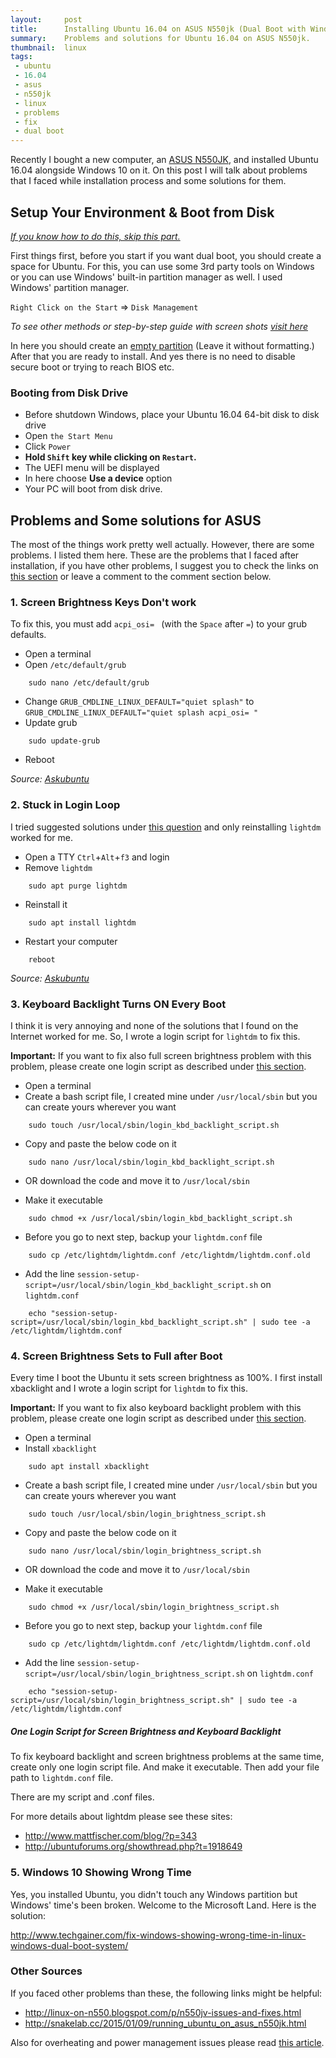 ```yaml
---
layout:     post
title:      Installing Ubuntu 16.04 on ASUS N550jk (Dual Boot with Windows 10)
summary:    Problems and solutions for Ubuntu 16.04 on ASUS N550jk.
thumbnail:  linux
tags:
 - ubuntu
 - 16.04
 - asus
 - n550jk
 - linux
 - problems
 - fix
 - dual boot
---
```


Recently I bought a new computer, an [ASUS N550JK][asus], and installed Ubuntu 16.04
alongside Windows 10 on it. On this post I will talk about problems that I faced
while installation process and some solutions for them.

## Setup Your Environment & Boot from Disk

*[If you know how to do this, skip this part.](#problems-and-some-solutions-for-asus)*

First things first, before you start if you want dual boot, you should create
a space for Ubuntu. For this, you can use some 3rd party tools on Windows or
you can use Windows' built-in partition manager as well. I used Windows'
partition manager.

`Right Click on the Start` => `Disk Management`

*To see other methods or step-by-step guide with screen shots [visit here][0]*

In here you should create an [empty partition][1] (Leave it without formatting.)
After that you are ready to install.
And yes there is no need to disable secure boot or trying to reach BIOS etc.

### Booting from Disk Drive

* Before shutdown Windows, place your Ubuntu 16.04 64-bit disk to disk drive
* Open `the Start Menu`
* Click `Power`
* **Hold `Shift` key while clicking on `Restart`.**
* The UEFI menu will be displayed
* In here choose **Use a device** option
* Your PC will boot from disk drive.

## Problems and Some solutions for ASUS

The most of the things work pretty well actually. However, there are some
problems. I listed them here.
These are the problems that I faced after installation, if you have
other problems, I suggest you to check the links on
[this section](#other-sources)
or leave a comment to the comment section below.

### 1. Screen Brightness Keys Don't work

To fix this, you must add `acpi_osi= ` (with the `Space` after `=`)
to your grub defaults.

* Open a terminal
* Open `/etc/default/grub`

~~~
    sudo nano /etc/default/grub
~~~

* Change `GRUB_CMDLINE_LINUX_DEFAULT="quiet splash"`
to `GRUB_CMDLINE_LINUX_DEFAULT="quiet splash acpi_osi= "`
* Update grub

~~~
    sudo update-grub
~~~

* Reboot

*Source: [Askubuntu][fn-keys-question]*

### 2. Stuck in Login Loop

I tried suggested solutions under [this question][login-loop] and only
reinstalling `lightdm` worked for me.

* Open a TTY `Ctrl`+`Alt`+`f3` and login
* Remove `lightdm`

~~~
    sudo apt purge lightdm
~~~

* Reinstall it

~~~
    sudo apt install lightdm
~~~

* Restart your computer

~~~
    reboot
~~~

*Source: [Askubuntu][login-loop]*

### 3. Keyboard Backlight Turns ON Every Boot

I think it is very annoying and none of the solutions that I found on the
Internet worked for me. So, I wrote a login script for `lightdm` to fix this.

**Important:** If you want to fix also full screen brightness problem with
this problem, please create one login script as described under
[this section](#one-login-script-for-screen-brightness-and-keyboard-backlight).

* Open a terminal
* Create a bash script file, I created mine under `/usr/local/sbin` but you
can create yours wherever you want

~~~
    sudo touch /usr/local/sbin/login_kbd_backlight_script.sh
~~~

* Copy and paste the below code on it

~~~
    sudo nano /usr/local/sbin/login_kbd_backlight_script.sh
~~~

* OR download the code and move it to `/usr/local/sbin`

    <script src="https://gist.github.com/onurozuduru/ae61faee0b233b4de55b0fb1ea2cdf69.js?file=login_kbd_backlight_script.sh"></script>

* Make it executable

~~~
    sudo chmod +x /usr/local/sbin/login_kbd_backlight_script.sh
~~~

* Before you go to next step, backup your `lightdm.conf` file

~~~
    sudo cp /etc/lightdm/lightdm.conf /etc/lightdm/lightdm.conf.old
~~~

* Add the line
`session-setup-script=/usr/local/sbin/login_kbd_backlight_script.sh`
on `lightdm.conf`

~~~
    echo "session-setup-script=/usr/local/sbin/login_kbd_backlight_script.sh" | sudo tee -a /etc/lightdm/lightdm.conf
~~~

### 4. Screen Brightness Sets to Full after Boot

Every time I boot the Ubuntu it sets screen brightness as 100%. I first
install xbacklight and I wrote a login script for `lightdm` to fix this.

**Important:** If you want to fix also keyboard backlight problem with
this problem, please create one login script as described under
[this section](#one-login-script-for-screen-brightness-and-keyboard-backlight).

* Open a terminal
* Install `xbacklight`

~~~
    sudo apt install xbacklight
~~~

* Create a bash script file, I created mine under `/usr/local/sbin` but you
can create yours wherever you want

~~~
    sudo touch /usr/local/sbin/login_brightness_script.sh
~~~

* Copy and paste the below code on it

~~~
    sudo nano /usr/local/sbin/login_brightness_script.sh
~~~

* OR download the code and move it to `/usr/local/sbin`

    <script src="https://gist.github.com/onurozuduru/ae61faee0b233b4de55b0fb1ea2cdf69.js?file=login_brightness_script.sh"></script>

* Make it executable

~~~
    sudo chmod +x /usr/local/sbin/login_brightness_script.sh
~~~

* Before you go to next step, backup your `lightdm.conf` file

~~~
    sudo cp /etc/lightdm/lightdm.conf /etc/lightdm/lightdm.conf.old
~~~

* Add the line
`session-setup-script=/usr/local/sbin/login_brightness_script.sh`
on `lightdm.conf`

~~~
    echo "session-setup-script=/usr/local/sbin/login_brightness_script.sh" | sudo tee -a /etc/lightdm/lightdm.conf
~~~

##### One Login Script for Screen Brightness and Keyboard Backlight

To fix keyboard backlight and screen brightness problems at the same time,
create only one login script file. And make it executable. Then add your file
path to `lightdm.conf` file.

There are my script and .conf files.

<script src="https://gist.github.com/onurozuduru/ae61faee0b233b4de55b0fb1ea2cdf69.js?file=login_script.sh"></script>

<script src="https://gist.github.com/onurozuduru/ae61faee0b233b4de55b0fb1ea2cdf69.js?file=lightdm.conf"></script>

For more details about lightdm please see these sites:

* <http://www.mattfischer.com/blog/?p=343>
* <http://ubuntuforums.org/showthread.php?t=1918649>

### 5. Windows 10 Showing Wrong Time

Yes, you installed Ubuntu, you didn't touch any Windows partition but Windows'
time's been broken. Welcome to the Microsoft Land. Here is the solution:

<http://www.techgainer.com/fix-windows-showing-wrong-time-in-linux-windows-dual-boot-system/>

### Other Sources

If you faced other problems than these, the following links might be helpful:

* <http://linux-on-n550.blogspot.com/p/n550jv-issues-and-fixes.html>
* <http://snakelab.cc/2015/01/09/running_ubuntu_on_asus_n550jk.html>

Also for overheating and power management issues please read [this article][overheating].

[0]: http://www.isunshare.com/windows-10/7-ways-to-open-disk-management-in-windows-10.html "How to open Disk Management Tool on Windows 10"
[1]: http://www.digitalcitizen.life/how-manage-your-disks-using-disk-management-utility?page=1 "Using Disk Management Tool"

[fn-keys-question]: https://askubuntu.com/questions/471847/brightness-fn-key-shortcut-doesnt-work-on-asus-laptop "Brightness fn key shortcut doesn't work on ASUS laptop"
[login-loop]: https://askubuntu.com/questions/223501/ubuntu-gets-stuck-in-a-login-loop?page=1&tab=votes#tab-top "Ubuntu gets stuck in a login loop"
[overheating]: http://itsfoss.com/reduce-overheating-laptops-linux/ "Most Effective Ways To Reduce Laptop Overheating In Linux"
[asus]: https://www.asus.com/Notebooks/N550JK/
